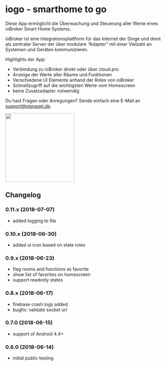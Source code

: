 # iogo - smarthome to go
Diese App ermöglicht die Überwachung und Steuerung aller Werte eines ioBroker Smart Home Systems.

ioBroker ist eine Integrationsplattform für das Internet der Dinge und dient als zentraler Server der über modulare “Adapter” mit einer Vielzahl an Systemen und Geräten kommunizieren.

Highlights der App:
- Verbindung zu ioBroker direkt oder über cloud.pro
- Anzeige der Werte aller Räume und Funktionen
- Verschiedene UI Elemente anhand der Roles von ioBroker
- Schnellzugriff auf die wichtigsten Werte vom Homescreen
- keine Zusatzadapter notwendig

Du hast Fragen oder Anregungen? Sende einfach eine E-Mail an support@nisnagel.de.

<img width="216" heigth="384" src="sample/home.png"/>

## Changelog

### 0.11.x (2018-07-07)
- added logging to file

### 0.10.x (2018-06-30)
- added ui icon based on state roles

### 0.9.x (2018-06-23)
- flag rooms and functions as favorite
- show list of favorites on homescreen
- support readonly states

### 0.8.x (2018-06-17)
- firebase crash logs added
- bugfix: validate socket url

### 0.7.0 (2018-06-15) 
- support of Android 4.4+

### 0.6.0 (2018-06-14) 
- initial public testing
